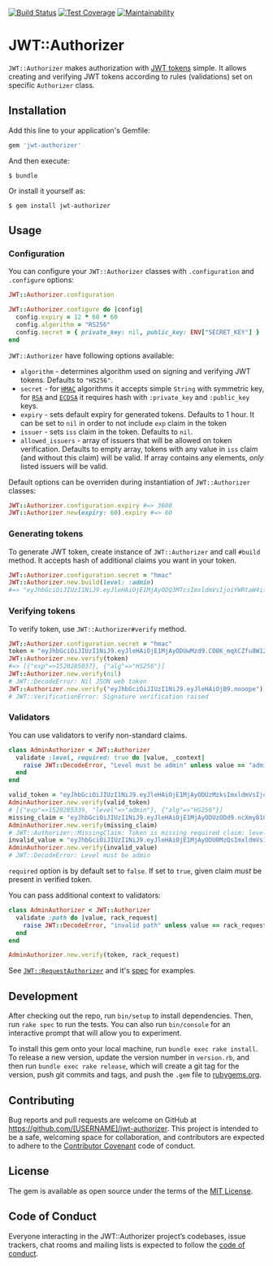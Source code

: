 [![Build Status](https://travis-ci.org/codesthq/jwt-authorizer.svg?branch=master)](https://travis-ci.org/codesthq/jwt-authorizer) [![Test Coverage](https://api.codeclimate.com/v1/badges/5f975bb8720b7ee04326/test_coverage)](https://codeclimate.com/github/codesthq/jwt-authorizer/test_coverage) [![Maintainability](https://api.codeclimate.com/v1/badges/5f975bb8720b7ee04326/maintainability)](https://codeclimate.com/github/codesthq/jwt-authorizer/maintainability)

# JWT::Authorizer

`JWT::Authorizer` makes authorization with [JWT tokens](https://jwt.io/) simple. It allows creating and verifying JWT tokens according to rules (validations) set on specific `Authorizer` class.

## Installation

Add this line to your application's Gemfile:

```ruby
gem 'jwt-authorizer'
```

And then execute:

    $ bundle

Or install it yourself as:

    $ gem install jwt-authorizer

## Usage

### Configuration

You can configure your `JWT::Authorizer` classes with `.configuration` and `.configure` options:

```ruby
JWT::Authorizer.configuration

JWT::Authorizer.configure do |config|
  config.expiry = 12 * 60 * 60
  config.algorithm = "RS256"
  config.secret = { private_key: nil, public_key: ENV["SECRET_KEY"] }
end
```

`JWT::Authorizer` have following options available:

* `algorithm` - determines algorithm used on signing and verifying JWT tokens. Defaults to `"HS256"`.
* `secret` - for [`HMAC`](https://en.wikipedia.org/wiki/HMAC) algorithms it accepts simple `String` with symmetric key, for [`RSA`](https://en.wikipedia.org/wiki/RSA_(cryptosystem)) and [`ECDSA`](https://en.wikipedia.org/wiki/Elliptic_Curve_Digital_Signature_Algorithm) it requires hash with `:private_key` and `:public_key` keys.
* `expiry` - sets default expiry for generated tokens. Defaults to 1 hour. It can be set to `nil` in order to not include `exp` claim in the token
* `issuer` - sets `iss` claim in the token. Defaults to `nil`.
* `allowed_issuers` - array of issuers that will be allowed on token verification. Defaults to empty array, tokens with any value in `iss` claim (and without this claim) will be valid. If array contains any elements, *only* listed issuers will be valid.

Default options can be overriden during instantiation of `JWT::Authorizer` classes:

```ruby
JWT::Authorizer.configuration.expiry #=> 3600
JWT::Authorizer.new(expiry: 60).expiry #=> 60
```

### Generating tokens

To generate JWT token, create instance of `JWT::Authorizer` and call `#build` method. It accepts hash of additional claims you want in your token.

```ruby
JWT::Authorizer.configuration.secret = "hmac"
JWT::Authorizer.new.build(level: :admin)
#=> "eyJhbGciOiJIUzI1NiJ9.eyJleHAiOjE1MjAyODQ3MTcsImxldmVsIjoiYWRtaW4ifQ.nHRIBBjzteHuzygij-BlfXx3YIvfeO39Qh84hq729KQ"
```

### Verifying tokens

To verify token, use `JWT::Authorizer#verify` method.

```ruby
JWT::Authorizer.configuration.secret = "hmac"
token = "eyJhbGciOiJIUzI1NiJ9.eyJleHAiOjE1MjAyODUwMzd9.CO8K_mqXCZfu8W12tpYcBo1WyrLZAmEMmr8R-HM3a5E"
JWT::Authorizer.new.verify(token)
#=> [{"exp"=>1520285037}, {"alg"=>"HS256"}]
JWT::Authorizer.new.verify(nil)
# JWT::DecodeError: Nil JSON web token
JWT::Authorizer.new.verify("eyJhbGciOiJIUzI1NiJ9.eyJleHAiOjB9.nooope")
# JWT::VerificationError: Signature verification raised
```

### Validators

You can use validators to verify non-standard claims.

```ruby
class AdminAuthorizer < JWT::Authorizer
  validate :level, required: true do |value, _context|
    raise JWT::DecodeError, "Level must be admin" unless value == "admin"
  end
end

valid_token = "eyJhbGciOiJIUzI1NiJ9.eyJleHAiOjE1MjAyODUzMzksImxldmVsIjoiYWRtaW4ifQ.OeIPSbtqlmcSJ1tUkLb7HhhMSlcAXKkrZhSOhgvYRHE"
AdminAuthorizer.new.verify(valid_token)
# [{"exp"=>1520285339, "level"=>"admin"}, {"alg"=>"HS256"}]
missing_claim = "eyJhbGciOiJIUzI1NiJ9.eyJleHAiOjE1MjAyODUzODd9.ncXmy81O64OjLNP4eCdAyVklAfGqdYiWp0K6FoI1pec"
AdminAuthorizer.new.verify(missing_claim)
# JWT::Authorizer::MissingClaim: Token is missing required claim: level
invalid_value = "eyJhbGciOiJIUzI1NiJ9.eyJleHAiOjE1MjAyODU0MzQsImxldmVsIjoicmVndWxhciJ9.z16nhJcOpRJmDZdkrDrdo1TetQ9YZpYiQmBdc53lnV0"
AdminAuthorizer.new.verify(invalid_value)
# JWT::DecodeError: Level must be admin
```

`required` option is by default set to `false`. If set to `true`, given claim *must* be present in verified token.

You can pass additional context to validators:

```ruby
class AdminAuthorizer < JWT::Authorizer
  validate :path do |value, rack_request|
    raise JWT::DecodeError, "invalid path" unless value == rack_request.path
  end
end

AdminAuthorizer.new.verify(token, rack_request)
```

See [`JWT::RequestAuthorizer`](lib/jwt/request_authorizer.rb) and it's [spec](spec/jwt/request_authorizer_spec.rb) for examples.

## Development

After checking out the repo, run `bin/setup` to install dependencies. Then, run `rake spec` to run the tests. You can also run `bin/console` for an interactive prompt that will allow you to experiment.

To install this gem onto your local machine, run `bundle exec rake install`. To release a new version, update the version number in `version.rb`, and then run `bundle exec rake release`, which will create a git tag for the version, push git commits and tags, and push the `.gem` file to [rubygems.org](https://rubygems.org).

## Contributing

Bug reports and pull requests are welcome on GitHub at https://github.com/[USERNAME]/jwt-authorizer. This project is intended to be a safe, welcoming space for collaboration, and contributors are expected to adhere to the [Contributor Covenant](http://contributor-covenant.org) code of conduct.

## License

The gem is available as open source under the terms of the [MIT License](https://opensource.org/licenses/MIT).

## Code of Conduct

Everyone interacting in the JWT::Authorizer project’s codebases, issue trackers, chat rooms and mailing lists is expected to follow the [code of conduct](https://github.com/[USERNAME]/jwt-authorizer/blob/master/CODE_OF_CONDUCT.md).
